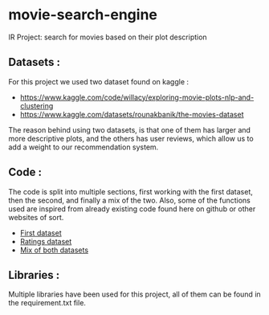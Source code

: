 # movie-search-engine
IR Project: search for movies based on their plot description

## Datasets :
For this project we used two dataset found on kaggle :
- https://www.kaggle.com/code/willacy/exploring-movie-plots-nlp-and-clustering
- https://www.kaggle.com/datasets/rounakbanik/the-movies-dataset

The reason behind using two datasets, is that one of them has larger and more descriptive plots, and the others has user reviews, which allow us to add a weight to our recommendation system.

## Code : 
The code is split into multiple sections, first working with the first dataset, then the second, and finally a mix of the two. Also, some of the functions used are inspired from already existing code found here on github or other websites of sort.
- [First dataset](https://colab.research.google.com/drive/1DwuXmulD2zt0zD3CCebC7fiVvGgS5S8e?usp=sharing)
- [Ratings dataset](https://colab.research.google.com/drive/1_sJ789kOgzw7yVI-urjzBNCOS_XleOwS?usp=sharing)
- [Mix of both datasets](https://colab.research.google.com/drive/1EDFCSU084X7TbYduE7_G_c2fIRb8B8Vg?usp=sharing)

## Libraries :
Multiple libraries have been used for this project, all of them can be found in the requirement.txt file.
